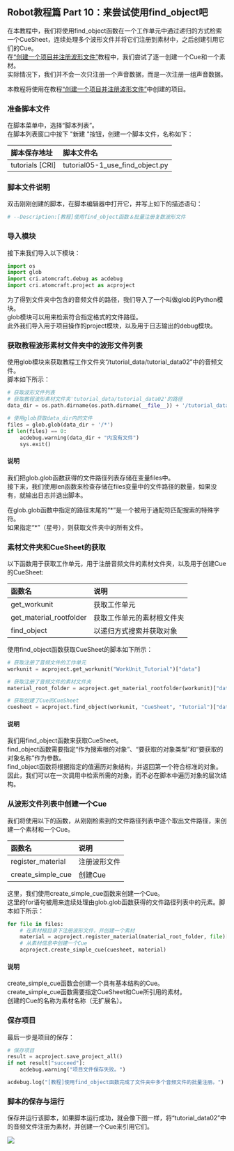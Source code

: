 ## Robot教程篇 Part 10：来尝试使用find_object吧

在本教程中，我们将使用find_object函数在一个工作单元中通过递归的方式检索一个CueSheet，连续处理多个波形文件并将它们注册到素材中，之后创建引用它们的Cue。<br/>
在<a href="../Ch-2-Project-Module/Atom_Craft_Robot_Part_06.md" target="_blank">“创建一个项目并注册波形文件”</a>教程中，我们尝试了逐一创建一个Cue和一个素材。<br/>
实际情况下，我们并不会一次只注册一个声音数据，而是一次注册一组声音数据。

本教程将使用在教程<a href="../Ch-2-Project-Module/Atom_Craft_Robot_Part_06.md" target="_blank">“创建一个项目并注册波形文件”</a>中创建的项目。

### 准备脚本文件
在脚本菜单中，选择“脚本列表”。<br/>
在脚本列表窗口中按下 "新建 "按钮，创建一个脚本文件，名称如下：

| 脚本保存地址     | 脚本文件名                                |
|:-----------------|:------------------------------------------|
| tutorials [CRI]  | tutorial05-1_use_find_object.py           |

### 脚本文件说明
双击刚刚创建的脚本，在脚本编辑器中打开它，并写上如下的描述语句：

```python
# --Description:[教程]使用find_object函数＆批量注册复数波形文件
```

### 导入模块
接下来我们导入以下模块：

```python
import os
import glob
import cri.atomcraft.debug as acdebug
import cri.atomcraft.project as acproject
```

为了得到文件夹中包含的音频文件的路径，我们导入了一个叫做glob的Python模块。<br/>
glob模块可以用来检索符合指定格式的文件路径。<br/>
此外我们导入用于项目操作的project模块，以及用于日志输出的debug模块。

### 获取教程波形素材文件夹中的波形文件列表
使用glob模块来获取教程工作文件夹“/tutorial_data/tutorial_data02”中的音频文件。<br/>
脚本如下所示：

```python
# 获取波形文件列表
# 获取教程波形素材文件夹'tutorial_data/tutorial_data02'的路径
data_dir = os.path.dirname(os.path.dirname(__file__)) + '/tutorial_data/tutorial_data02'

# 使用glob获取data_dir内的文件
files = glob.glob(data_dir + '/*')
if len(files) == 0:
    acdebug.warning(data_dir + "内没有文件")
    sys.exit()
```

#### 说明
我们把glob.glob函数获得的文件路径列表存储在变量files中。<br/>
接下来，我们使用len函数来检查存储在files变量中的文件路径的数量，如果没有，就输出日志并退出脚本。

在glob.glob函数中指定的路径末尾的“\*”是一个被用于通配符匹配搜索的特殊字符。<br/>
如果指定“\*”（星号），则获取文件夹中的所有文件。

### 素材文件夹和CueSheet的获取
以下函数用于获取工作单元，用于注册音频文件的素材文件夹，以及用于创建Cue的CueSheet:

| 函数名                  | 说明          |
|:------------------------|:--------------|
| get_workunit            | 获取工作单元  |
| get_material_rootfolder | 获取工作单元的素材根文件夹 |
| find_object             | 以递归方式搜索并获取对象  |

使用find_object函数获取CueSheet的脚本如下所示：

```python
# 获取注册了音频文件的工作单元
workunit = acproject.get_workunit("WorkUnit_Tutorial")["data"]

# 获取注册了音频文件的素材文件夹
material_root_folder = acproject.get_material_rootfolder(workunit)["data"]

# 获取创建了Cue的CueSheet
cuesheet = acproject.find_object(workunit, "CueSheet", "Tutorial")["data"]
```

#### 说明
我们用find_object函数来获取CueSheet。<br/>
find_object函数需要指定“作为搜索根的对象”、“要获取的对象类型”和“要获取的对象名称”作为参数。<br/>
find_object函数将根据指定的值遍历对象结构，并返回第一个符合标准的对象。<br/>
因此，我们可以在一次调用中检索所需的对象，而不必在脚本中遍历对象的层次结构。

### 从波形文件列表中创建一个Cue
我们将使用以下的函数，从刚刚检索到的文件路径列表中逐个取出文件路径，来创建一个素材和一个Cue。

| 函数名            | 说明   |
|:------------------|:-------|
| register_material | 注册波形文件 |
| create_simple_cue | 创建Cue  |

这里，我们使用create_simple_cue函数来创建一个Cue。<br/>
这里的for语句被用来连续处理由glob.glob函数获得的文件路径列表中的元素。脚本如下所示：

```python
for file in files:
    # 在素材根目录下注册波形文件，并创建一个素材
    material = acproject.register_material(material_root_folder, file)["data"]
    # 从素材信息中创建一个Cue
    acproject.create_simple_cue(cuesheet, material)
```

#### 说明
create_simple_cue函数会创建一个具有基本结构的Cue。<br/>
create_simple_cue函数需要指定CueSheet和Cue所引用的素材。<br/>
创建的Cue的名称为素材名称（无扩展名）。

### 保存项目
最后一步是项目的保存：

```python
# 保存项目
result = acproject.save_project_all()
if not result["succeed"]:
    acdebug.warning("项目文件保存失败。")

acdebug.log("[教程]使用find_object函数完成了文件夹中多个音频文件的批量注册。")
```

### 脚本的保存与运行
保存并运行该脚本，如果脚本运行成功，就会像下图一样，将“tutorial_data02”中的音频文件注册为素材，并创建一个Cue来引用它们。

![](https://game.criware.jp/wp-content/uploads/2020/11/robot_09_01.png)
